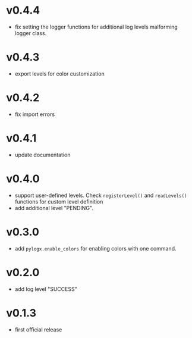 # v0.4.4

-   fix setting the logger functions for additional log levels
    malforming logger class.

# v0.4.3

-   export levels for color customization

# v0.4.2

-   fix import errors

# v0.4.1

-   update documentation

# v0.4.0

-   support user-defined levels.
    Check `registerLevel()` and `readLevels()` functions for custom level definition
-   add additional level "PENDING".

# v0.3.0

-   add `pylogx.enable_colors` for enabling colors with one command.

# v0.2.0

-   add log level "SUCCESS"

# v0.1.3

-   first official release
